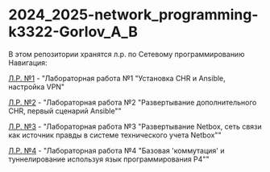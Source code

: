 # 2024_2025-network_programming-k3322-Gorlov_A_B

В этом репозитории хранятся л.р. по Сетевому программированию
Навигация:

[Л.Р. №1](lab1) - "Лабораторная работа №1 "Установка CHR и Ansible, настройка VPN"

[Л.Р. №2](lab2) - "Лабораторная работа №2 "Развертывание дополнительного CHR, первый сценарий Ansible""

[Л.Р. №3](lab3) - "Лабораторная работа №3 "Развертывание Netbox, сеть связи как источник правды в системе технического учета Netbox""

[Л.Р. №4](lab4) - "Лабораторная работа №4 "Базовая 'коммутация' и туннелирование используя язык программирования P4""
